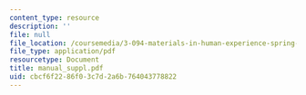 ```yaml
---
content_type: resource
description: ''
file: null
file_location: /coursemedia/3-094-materials-in-human-experience-spring-2004/cbcf6f2286f03c7d2a6b764043778822_manual_suppl.pdf
file_type: application/pdf
resourcetype: Document
title: manual_suppl.pdf
uid: cbcf6f22-86f0-3c7d-2a6b-764043778822
---
```

